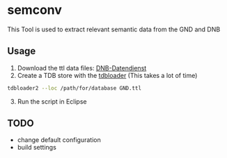 # semconv

This Tool is used to extract relevant semantic data from the GND and DNB


## Usage

1. Download the ttl data files: [DNB-Datendienst](http://datendienst.dnb.de/cgi-bin/mabit.pl?userID=opendata&pass=opendata&cmd=login)
2. Create a TDB store with the [tdbloader](https://jena.apache.org/documentation/tdb/commands.html#tdbloader2) (This takes a lot of time)

```bash
tdbloader2 --loc /path/for/database GND.ttl
```
3. Run the script in Eclipse

## TODO

- change default configuration
- build settings
